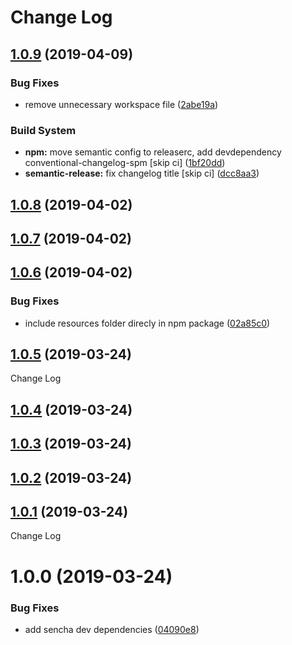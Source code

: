 # Change Log

## [1.0.9](https://github.com/spmeesseman/extjs-pkg-tinymce/compare/v1.0.8...v1.0.9) (2019-04-09)


### Bug Fixes

* remove unnecessary workspace file ([2abe19a](https://github.com/spmeesseman/extjs-pkg-tinymce/commit/2abe19a))


### Build System

* **npm:** move semantic config to releaserc, add devdependency conventional-changelog-spm [skip ci] ([1bf20dd](https://github.com/spmeesseman/extjs-pkg-tinymce/commit/1bf20dd))
* **semantic-release:** fix changelog title [skip ci] ([dcc8aa3](https://github.com/spmeesseman/extjs-pkg-tinymce/commit/dcc8aa3))

## [1.0.8](https://github.com/spmeesseman/extjs-pkg-tinymce/compare/v1.0.7...v1.0.8) (2019-04-02)

## [1.0.7](https://github.com/spmeesseman/extjs-pkg-tinymce/compare/v1.0.6...v1.0.7) (2019-04-02)

## [1.0.6](https://github.com/spmeesseman/extjs-pkg-tinymce/compare/v1.0.5...v1.0.6) (2019-04-02)


### Bug Fixes

* include resources folder direcly in npm package ([02a85c0](https://github.com/spmeesseman/extjs-pkg-tinymce/commit/02a85c0))

## [1.0.5](https://github.com/spmeesseman/extjs-pkg-tinymce/compare/v1.0.4...v1.0.5) (2019-03-24)

Change Log

## [1.0.4](https://github.com/spmeesseman/extjs-pkg-tinymce/compare/v1.0.3...v1.0.4) (2019-03-24)

## [1.0.3](https://github.com/spmeesseman/extjs-pkg-tinymce/compare/v1.0.2...v1.0.3) (2019-03-24)

## [1.0.2](https://github.com/spmeesseman/extjs-pkg-tinymce/compare/v1.0.1...v1.0.2) (2019-03-24)

## [1.0.1](https://github.com/spmeesseman/extjs-pkg-tinymce/compare/v1.0.0...v1.0.1) (2019-03-24)

Change Log

# 1.0.0 (2019-03-24)


### Bug Fixes

* add sencha dev dependencies ([04090e8](https://github.com/spmeesseman/extjs-pkg-tinymce/commit/04090e8))

